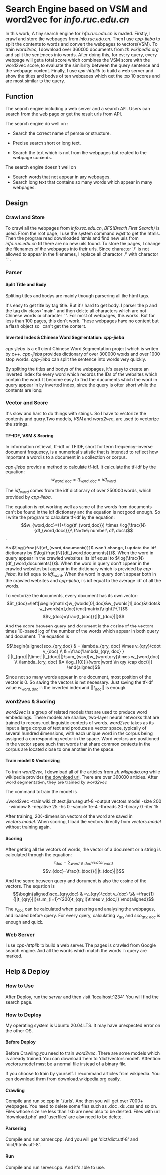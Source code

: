# Search Engine based on VSM and word2vec for *info.ruc.edu.cn*

In this work, A tiny search engine for *info.ruc.edu.cn* is maded. Firstly, I crawl and store the webpages from *info.ruc.edu.cn*. Then I use *cpp-jieba* to split the contents to words and convert the webpages to vectors(VSM). To train *word2vec*, I download over $360000$ documents from *zh.wikipedia.org* and split the sentences into words. After doing this, for every query, every webpage will get a total score which combines the VSM score with the word2vec score, to evaluate the similarity between the query sentence and the webpage content. Finally, I use *cpp-httplib* to build a web server and show the titles and bodys of ten webpages which get the top 10 scores and are most similar to the query.

## Function

The search engine including a web server and a search API. Users can search from the web page or get the result urls from API.

The search engine do well on :

- Search the correct name of person or structure.

- Precise search short or long text.

- Search the text which is not from the webpages but related to the webpage contents.

The search engine doesn't well on 

- Search words that not appear in any webpages.
- Search long text that contains so many words which appear in many webpages.

## Design

### Crawl and Store

To crawl all the webpages from *info.ruc.edu.cn*, *BFS(Breath First Search)* is used. From the root page, I use the system command *wget* to get the htmls. Then the program read downloaded htmls and find new urls from *info.ruc.edu.cn* till there are no new urls found. 
To store the pages, I change the filenames of the webpages into their urls. Since character '/' is not allowed to appear in the filenames, I replace all charactor '/' with charactor '.' .

### Parser

#### Split Title and Body

Spliting titles and bodys are mainly through parsering all the html tags. 

It's easy to get title by tag title. But it's hard to get body. I parser the p and the tag div class="main" and then delete all characters which are not Chinese words or character ' '. For most of webpages, this works. But for less than 100 pages, this don't work. These webpages have no content but a flash object so I can't get the content.

#### Inverted Index & Chinese Word Segmentation: *cpp-jieba*

*cpp-jieba* is a efficient Chinese Word Segmentation project which is writen by c++. *cpp-jieba* provides dictionary of over 300000 words and over 1000 stop words. *cpp-jieba* can split the sentence into words very quickly.

By spliting the titles and bodys of the webpages, it's easy to create an inverted index for every word which records the IDs of the websites which contain the word. It become easy to find the ducuments which the word in query appear in by inverted index, since the query is often short while the contents are long; 

### Vector and Score

It's slow and hard to do things with strings. So I have to vectorize the contents and query.Two models, *VSM*  and *word2vec*, are used to vectorize the strings.

#### TF-IDF, VSM & Scoring

In information retrieval, tf–idf or TFIDF, short for term frequency–inverse document frequency, is a numerical statistic that is intended to reflect how important a word is to a document in a collection or corpus.

*cpp-jieba* provide a method to calculate tf-idf. It calculate the tf-idf by the equation:$$w_{word,doc}=tf_{word,doc}\times idf_{word}$$

The $idf_{word}$ comes from the idf dictionary of over 250000 words, which provided by *cpp-jieba*.

The equation is not working well as some of the words from documents can't be found in the idf dictionary and the equation is not good enough. So I write the program to calculate tf-idf by the equation:$$w_{word,doc}=(1+\log{tf_{word,doc}}) \times \log{\frac{N}{df_{word,docs}}}\ (N=the\ number\ of\ docs)$$.

As $\log{\frac{N}{df_{word,documents}}}$ won't change, I update the idf dictionary by $\log{\frac{N}{df_{word,documents}}}$. When the word in query appear in the crawled websites, its idf equal to $\log{\frac{N}{df_{word,documents}}}$. When the word in query don't appear in the crawled websites but appear in the dictionary which is provided by *cpp-jieba*, its idf equal to $idf_{word}$. When the word in query don't appear both in the crawled websites and *cpp-jieba*, its idf equal to the average idf of all the words.

To vectorize the documents, every document has its own vector:$$t_{doc}=\left[\begin{matrix}w_{words[0],doc}&w_{words[1],doc}&\ldots&w_{words[n],doc}\end{matrix}\right]^{T}$$$$v_{doc}=\frac{t_{doc}}{||t_{doc}||}$$

And the score between query and document is the cosine of the vectors times 10-based log of the number of the words which appear in both query and document. The equation is

$$\begin{aligned}sco_{qry,doc} & = \lambda_{qry, doc} \times v_{qry}\cdot v_{doc} \\ & =\frac{\lambda_{qry, doc} }{||t_{qry}||\times||t_{doc}||}\sum_{word}w_{word,qry}\times w_{word,doc} \\ \lambda_{qry, doc} &= \log_{10}{|\{word|word \in qry \cap doc\}|} \end{aligned}$$

Since not so many words appear in one document, most position of the vector is 0. So saving the vectors is not necessary. Just saving the tf-idf value $w_{word,doc}$ in the inverted index and $||t_{doc}||$ is enough.

### word2vec & Scoring

*word2vec* is a group of related models that are used to produce word embeddings. These models are shallow, two-layer neural networks that are trained to reconstruct linguistic contexts of words. *word2vec* takes as its input a large corpus of text and produces a vector space, typically of several hundred dimensions, with each unique word in the corpus being assigned a corresponding vector in the space. Word vectors are positioned in the vector space such that words that share common contexts in the corpus are located close to one another in the space.

#### Train model & Vectorizing

To train *word2vec*, I download all of the articles from *zh.wikipedia.org* while wikipedia provides [the download url](https://dumps.wikimedia.org/zhwiki/latest/zhwiki-latest-pages-articles.xml.bz2). There are over 360000 articles. After word segmentation, they are trained by *word2vec*

The command to train the model is

<center>./word2vec -train wiki.zh.text.jian.seg.utf-8 -output vectors.model -size 200 -window 8 -negative 25 -hs 0 -sample 1e-4 -threads 20 -binary 0 -iter 15</center>

After training, 200-dimension vectors of the word are saved in *vectors.model*. When scoring, I load the vectors directly from *vectors.model* without training again.

#### Scoring

After getting all the vectors of words, the vector of a document or a string is calculated through the equation:$$t_{doc}=\sum_{word\in doc}vector_{word}$$$$v_{doc}=\frac{t_{doc}}{||t_{doc}||}$$

And the score between query and document is also the cosine of the vectors. The equation is $$\begin{aligned}sco_{qry,doc} & =v_{qry}\cdot v_{doc} \\& =\frac{1}{||t_{qry}||}\sum_{i=1}^{200}t_{qry,i}\times v_{doc,i} \end{aligned}$$

The $v_{doc}$ can be calculated when parsering and analysing the webpages, and loaded before query. For every query, calculating $v_{qry}$ and $sco_{qry,doc}$ is enough and quick.

### Web Server

I use *cpp-httplib* to build a web server. The pages is crawled from Google search engine. And all the words which match the words in query are marked.

## Help & Deploy

### How to Use

After Deploy, run the *server* and then visit 'localhost:1234'. You will find the search page.

### How to Deploy

My operating system is Ubuntu 20.04 LTS. It may have unexpected error on the other OS.

#### Before Deploy

Before Crawling,you need to train *word2vec*. There are some models which is already trained. You can download them to 'dict/vectors.model'. Attention: vectors.model must be a normal file instead of a binary file.

If you choose to train by yourself. I recommand articles from wikipedia. You can download them from download.wikipedia.org easily.

#### Crawling

Compile and run pc.cpp in './urls'. And then you will get over $7000+$ webpages. You need to delete some files such as .doc .xls .css and so on. Files whose size are less than 1kb are need also to be deleted. Files with url 'download.php' and 'userfiles‘ are also need to be delete.

#### Parsering

Compile and run parser.cpp. And you will get 'dict/dict.utf-8' and 'dict/htmls.utf-8'.

#### Run

Compile and run server.cpp. And it's able to use.